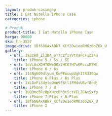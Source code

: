```yaml
---
layout: produk-casinghp
title: I Eat Nutella iPhone Case
categories: iphone

# Produk
product-title: I Eat Nutella iPhone Case
harga: 90000
sku: hn-3557
image-drive: 1Bf686AxABk7_KCf2Dw1eoRMKz0oZ6X_U
gallery:
  - url: 19JzH8_Zl3DA_oT7czfIYVtVaFCF1Z24u
    title: iPhone 5 / 5s / SE
  - url: 1oViAsXDHTOWeOOx7HCO7H7uKPccxM7Wf
    title: iPhone 6 / 6s
  - url: 114NgK09dlyum_OwPFouwpUghItR336qw
    title: iPhone 6 Plus / 6s Plus
  - url: 1xLGvFi3dytqQmn9E6tl1FMdvUBvf8odj
    title: iPhone 7 / 8
  - url: 1UQ3mc5RzBpXHccDh3tSctVELZGAxSxfp
    title: iPhone 7 Plus / 8 Plus
  - url: 1Bf686AxABk7_KCf2Dw1eoRMKz0oZ6X_U
    title: iPhone X
---
```


